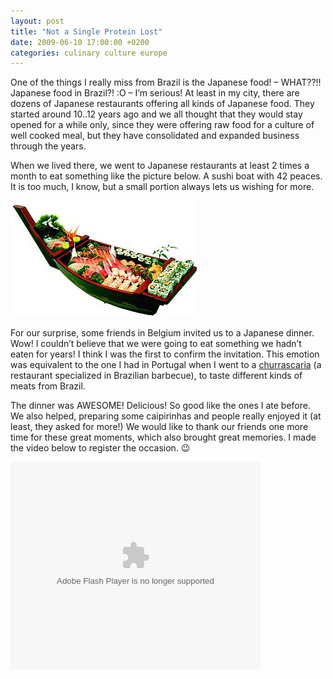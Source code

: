 ```yaml
---
layout: post
title: "Not a Single Protein Lost"
date: 2009-06-10 17:00:00 +0200
categories: culinary culture europe
---
```


One of the things I really miss from Brazil is the Japanese food! – WHAT??!! Japanese food in Brazil?! :O – I’m serious! At least in my city, there are dozens of Japanese restaurants offering all kinds of Japanese food. They started around 10..12 years ago and we all thought that they would stay opened for a while only, since they were offering raw food for a culture of well cooked meal, but they have consolidated and expanded business through the years.

When we lived there, we went to Japanese restaurants at least 2 times a month to eat something like the picture below. A sushi boat with 42 peaces. It is too much, I know, but a small portion always lets us wishing for more.

![Sushi-barco.jpg](/images/posts/Sushi-barco.jpg)

For our surprise, some friends in Belgium invited us to a Japanese dinner. Wow! I couldn’t believe that we were going to eat something we hadn’t eaten for years! I think I was the first to confirm the invitation. This emotion was equivalent to the one I had in Portugal when I went to a <a href="http://en.wikipedia.org/wiki/Churrascaria">churrascaria</a> (a restaurant specialized in Brazilian barbecue), to taste different kinds of meats from Brazil.

The dinner was AWESOME! Delicious! So good like the ones I ate before. We also helped, preparing some caipirinhas and people really enjoyed it (at least, they asked for more!) We would like to thank our friends one more time for these great moments, which also brought great memories. I made the video below to register the occasion. 😉

<object class="" codebase="http://download.macromedia.com/pub/shockwave/cabs/flash/swflash.cab#version=6,0,40,0" height="332" id="BLOG_video-e3151cb376860526" width="400"><param name="movie" value="//www.youtube.com/get_player"/><param name="bgcolor" value="#FFFFFF"/><param name="allowfullscreen" value="true"/><param name="flashvars" value="flvurl=http://redirector.googlevideo.com/videoplayback?id%3De3151cb376860526%26itag%3D5%26source%3Dblogger%26app%3Dblogger%26cmo%3Dsensitive_content%253Dyes%26ip%3D0.0.0.0%26ipbits%3D0%26expire%3D1398602641%26sparams%3Did,itag,source,ip,ipbits,expire%26signature%3D887696ED84CC6BF005E4A09A17FC8F8D82643E7F.86D172A1B8EF4C759BCD5083DFA85DCD934C9E8C%26key%3Dck2&amp;iurl=http://video.google.com/ThumbnailServer2?app%3Dblogger%26contentid%3De3151cb376860526%26offsetms%3D5000%26itag%3Dw160%26sigh%3D5V-b4PQ9Ac6QOYzdkqZc47Ag0gY&amp;autoplay=0&amp;ps=blogger"/><embed allowfullscreen="true" bgcolor="#FFFFFF" flashvars="flvurl=http://redirector.googlevideo.com/videoplayback?id%3De3151cb376860526%26itag%3D5%26source%3Dblogger%26app%3Dblogger%26cmo%3Dsensitive_content%253Dyes%26ip%3D0.0.0.0%26ipbits%3D0%26expire%3D1398602641%26sparams%3Did,itag,source,ip,ipbits,expire%26signature%3D887696ED84CC6BF005E4A09A17FC8F8D82643E7F.86D172A1B8EF4C759BCD5083DFA85DCD934C9E8C%26key%3Dck2&amp;iurl=http://video.google.com/ThumbnailServer2?app%3Dblogger%26contentid%3De3151cb376860526%26offsetms%3D5000%26itag%3Dw160%26sigh%3D5V-b4PQ9Ac6QOYzdkqZc47Ag0gY&amp;autoplay=0&amp;ps=blogger" height="332" src="//www.youtube.com/get_player" type="application/x-shockwave-flash" width="400"/></object>
